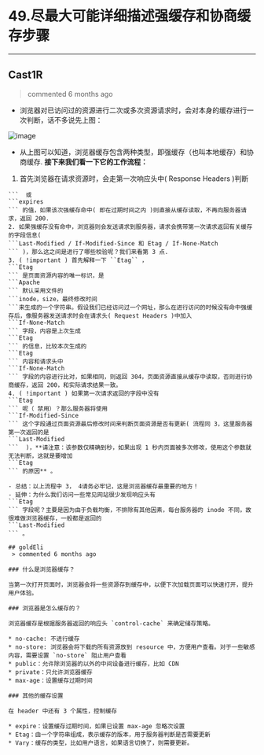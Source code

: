 
 # 49.尽最大可能详细描述强缓存和协商缓存步骤 
  
 ***
## Cast1R 
 > commented 6 months ago 

- 浏览器对已访问过的资源进行二次或多次资源请求时，会对本身的缓存进行一次判断，话不多说先上图：

![image](https://user-images.githubusercontent.com/43943810/65830044-8bf1af80-e2de-11e9-852a-f93f6d15091b.png)

- 从上图可以知道，浏览器缓存包含两种类型，即强缓存（也叫本地缓存）和协商缓存.
**接下来我们看一下它的工作流程：**
1. 首先浏览器在请求资源时，会走第一次响应头中( Response Headers )判断 
``` cache-control
```  或 
```expires
``` 的值，如果该次强缓存命中( 即在过期时间之内 )则直接从缓存读取，不再向服务器请求，返回 200.
2. 如果强缓存没有命中，浏览器则会发送请求到服务器，请求会携带第一次请求返回有关缓存的字段信息( 
```Last-Modified / If-Modified-Since 和 Etag / If-None-Match
``` )，那么这之间是进行了哪些校验呢？我们来看第 3 点.
3. ( !important ) 首先解释一下 ``Etag`` ，
```Etag
``` 是页面资源内容的唯一标识，是 
```Apache
``` 默认采用文件的 
```inode，size，最终修改时间
```来生成的一个字符串。假设我们已经访问过一个网址，那么在进行访问的时候没有命中强缓存后，像服务器发送请求时会在请求头( Request Headers )中加入 
```If-None-Match
``` 字段，内容是上次生成 
```Etag
``` 的信息，比较本次生成的 
```Etag
``` 内容和请求头中 
```If-None-Match
``` 字段的内容进行比对，如果相同，则返回 304，页面资源直接从缓存中读取，否则进行协商缓存，返回 200，和实际请求结果一致。
4. ( !important ) 如果第一次请求返回的字段中没有 
```Etag
``` 呢（ 禁用）？那么服务器将使用 
```If-Modified-Since
``` 这个字段通过页面资源最后修改时间来判断页面资源是否有更新( 流程同 3，这里服务器第一次返回的是 
```Last-Modified
```  )，**请注意：该参数仅精确到秒，如果出现 1 秒内页面被多次修改，使用这个参数就无法判断，这就是要增加 
```Etag
``` 的原因** 。

- 总结：以上流程中 3， 4请务必牢记，这是浏览器缓存最重要的地方！
- 延伸：为什么我们访问一些常见网站很少发现响应头有 
```Etag
``` 字段呢？主要是因为由于负载均衡，不排除有其他因素，每台服务器的 inode 不同，故很难做浏览器缓存，一般都是返回的 
```Last-Modified
``` 。

## goldEli 
 > commented 6 months ago 

### 什么是浏览器缓存？

当第一次打开页面时，浏览器会将一些资源存到缓存中，以便下次加载页面可以快速打开，提升用户体验。

### 浏览器是怎么缓存的？

浏览器缓存是根据服务器返回的响应头 `control-cache` 来确定储存策略。

* no-cache: 不进行缓存
* no-store: 浏览器会将下载的所有资源放到 resource 中，方便用户查看。对于一些敏感内容，需要设置 `no-store` 阻止用户查看
* public：允许除浏览器的以外的中间设备进行缓存，比如 CDN
* private：只允许浏览器缓存
* max-age：设置缓存过期时间

### 其他的缓存设置

在 header 中还有 3 个属性，控制缓存

* expire：设置缓存过期时间，如果已设置 max-age 忽略次设置
* Etag：由一个字符串组成，表示缓存的版本，用于服务器判断是否需要更新
* Vary：缓存的类型，比如用户语言，如果语言切换了，则需要更新。